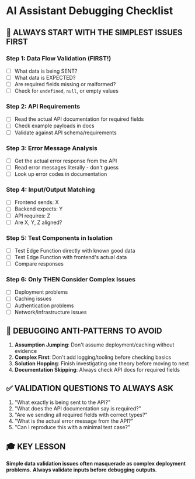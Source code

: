 # AI Assistant Debugging Checklist

## 🎯 **ALWAYS START WITH THE SIMPLEST ISSUES FIRST**

### **Step 1: Data Flow Validation (FIRST!)**
- [ ] What data is being SENT?
- [ ] What data is EXPECTED?
- [ ] Are required fields missing or malformed?
- [ ] Check for `undefined`, `null`, or empty values

### **Step 2: API Requirements**
- [ ] Read the actual API documentation for required fields
- [ ] Check example payloads in docs
- [ ] Validate against API schema/requirements

### **Step 3: Error Message Analysis**
- [ ] Get the actual error response from the API
- [ ] Read error messages literally - don't guess
- [ ] Look up error codes in documentation

### **Step 4: Input/Output Matching**
- [ ] Frontend sends: X
- [ ] Backend expects: Y
- [ ] API requires: Z
- [ ] Are X, Y, Z aligned?

### **Step 5: Test Components in Isolation**
- [ ] Test Edge Function directly with known good data
- [ ] Test Edge Function with frontend's actual data
- [ ] Compare responses

### **Step 6: Only THEN Consider Complex Issues**
- [ ] Deployment problems
- [ ] Caching issues
- [ ] Authentication problems
- [ ] Network/infrastructure issues

## 🚫 **DEBUGGING ANTI-PATTERNS TO AVOID**

1. **Assumption Jumping**: Don't assume deployment/caching without evidence
2. **Complex First**: Don't add logging/tooling before checking basics
3. **Solution Hopping**: Finish investigating one theory before moving to next
4. **Documentation Skipping**: Always check API docs for required fields

## ✅ **VALIDATION QUESTIONS TO ALWAYS ASK**

1. "What exactly is being sent to the API?"
2. "What does the API documentation say is required?"
3. "Are we sending all required fields with correct types?"
4. "What is the actual error message from the API?"
5. "Can I reproduce this with a minimal test case?"

## 🎓 **KEY LESSON**

**Simple data validation issues often masquerade as complex deployment problems.**
**Always validate inputs before debugging outputs.** 